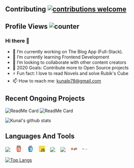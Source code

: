 

<!--
**kunalp78/kunalp78** is a ✨ _special_ ✨ repository because its `README.md` (this file) appears on your GitHub profile.

<!--![counter](https://pipedream.com/@/p_G6CNmN/edit?copy=true .m.pipedream.net)
Here are some ideas to get you started:-->
## Contributing [![contributions welcome](https://img.shields.io/badge/contributions-welcome-brightgreen.svg?style=flat)](https://github.com/dwyl/esta/issues)
## Profile Views ![counter](https://en7icuipp4dsw8c.m.pipedream.net)

### Hi there 👋
- 🔭 I’m currently working on The Blog App (Full-Stack).
- 🌱 I’m currently learning Frontend Development
- 👯 I’m looking to collaborate with other content creators
- 🥅 2020 Goals: Contribute more to Open Source projects
- ⚡ Fun fact: I love to read Novels and solve Rubik's Cube
- 📫 How to reach me: kunalp78@gmail.com
## Recent Ongoing Projects
![ReadMe Card](https://github-readme-stats.vercel.app/api/pin/?username=kunalp78&repo=blogapp)
![ReadMe Card](https://github-readme-stats.vercel.app/api/pin/?username=kunalp78&repo=chat-app)

![Kunal's github stats](https://github-readme-stats.vercel.app/api?username=kunalp78&show_icons=true&theme=radical&hide=prs,issues)

## Languages And Tools
 <pre><img src="https://upload.wikimedia.org/wikipedia/commons/thumb/2/2d/Visual_Studio_Code_1.18_icon.svg/1028px-Visual_Studio_Code_1.18_icon.svg.png" width="20">  <img src="https://raw.githubusercontent.com/github/explore/80688e429a7d4ef2fca1e82350fe8e3517d3494d/topics/html/html.png" width="20">  <img src="https://raw.githubusercontent.com/github/explore/80688e429a7d4ef2fca1e82350fe8e3517d3494d/topics/css/css.png" width="20">  <img src="https://raw.githubusercontent.com/github/explore/80688e429a7d4ef2fca1e82350fe8e3517d3494d/topics/javascript/javascript.png" width="20">  <img src="https://user-images.githubusercontent.com/42747200/46140125-da084900-c26d-11e8-8ea7-c45ae6306309.png" width="20">  <img src="https://camo.githubusercontent.com/d6e1a274cdfad4a42cc7a5ef245ef5bdc31ee5d8/68747470733a2f2f63646e332e69636f6e66696e6465722e636f6d2f646174612f69636f6e732f6c6f676f732d616e642d6272616e64732d61646f62652f3531322f3236375f507974686f6e2d3531322e706e67" width="20">  <img src="https://raw.githubusercontent.com/github/explore/80688e429a7d4ef2fca1e82350fe8e3517d3494d/topics/git/git.png" width="20">  <img src="https://raw.githubusercontent.com/github/explore/80688e429a7d4ef2fca1e82350fe8e3517d3494d/topics/mongodb/mongodb.png" width="20"></pre>
 
 [![Top Langs](https://github-readme-stats.vercel.app/api/top-langs/?username=kunalp78&layout=compact)](https://github.com/kunalp78/github-readme-stats)
